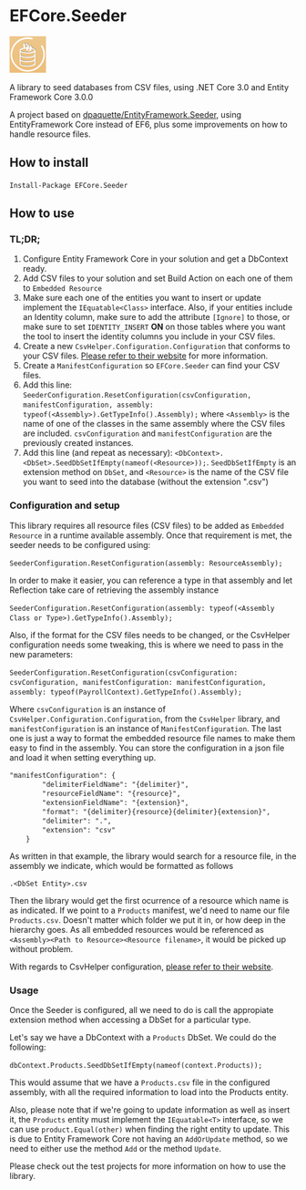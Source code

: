 # EFCore.Seeder
![alt text][logo]

A library to seed databases from CSV files, using .NET Core 3.0 and Entity Framework Core 3.0.0

A project based on [dpaquette/EntityFramework.Seeder](https://github.com/dpaquette/EntityFramework.Seeder), using EntityFramework Core instead of EF6, plus some improvements on how to handle resource files.

## How to install

`Install-Package EFCore.Seeder`

## How to use

### TL;DR;
1. Configure Entity Framework Core in your solution and get a DbContext ready.
2. Add CSV files to your solution and set Build Action on each one of them to ```Embedded Resource```
3. Make sure each one of the entities you want to insert or update implement the ```IEquatable<Class>``` interface. Also, if your entities include an Identity column, make sure to add the attribute ```[Ignore]``` to those, or make sure to set ```IDENTITY_INSERT``` **ON** on those tables where you want the tool to insert the identity columns you include in your CSV files.
4. Create a new ```CsvHelper.Configuration.Configuration``` that conforms to your CSV files. [Please refer to their website](https://joshclose.github.io/CsvHelper/getting-started/) for more information.
5. Create a ```ManifestConfiguration``` so ```EFCore.Seeder``` can find your CSV files.
6. Add this line: ```SeederConfiguration.ResetConfiguration(csvConfiguration, manifestConfiguration, assembly: typeof(<Assembly>).GetTypeInfo().Assembly);``` where ```<Assembly>``` is the name of one of the classes in the same assembly where the CSV files are included. ```csvConfiguration``` and ```manifestConfiguration``` are the previously created instances.
7. Add this line (and repeat as necessary): ```<DbContext>.<DbSet>.SeedDbSetIfEmpty(nameof(<Resource>));```. ```SeedDbSetIfEmpty``` is an extension method on ```DbSet```, and ```<Resource>``` is the name of the CSV file you want to seed into the database (without the extension ".csv")

### Configuration and setup

This library requires all resource files (CSV files) to be added as `Embedded Resource` in a runtime available assembly. Once that requirement is met, the seeder needs to be configured using:

`SeederConfiguration.ResetConfiguration(assembly: ResourceAssembly);`

In order to make it easier, you can reference a type in that assembly and let Reflection take care of retrieving the assembly instance

`SeederConfiguration.ResetConfiguration(assembly: typeof(<Assembly Class or Type>).GetTypeInfo().Assembly);`

Also, if the format for the CSV files needs to be changed, or the CsvHelper configuration needs some tweaking, this is where we need to pass in the new parameters:

`SeederConfiguration.ResetConfiguration(csvConfiguration: csvConfiguration, manifestConfiguration: manifestConfiguration, assembly: typeof(PayrollContext).GetTypeInfo().Assembly);`

Where `csvConfiguration` is an instance of `CsvHelper.Configuration.Configuration`, from the `CsvHelper` library, and `manifestConfiguration` is an instance of `ManifestConfiguration`. The last one is just a way to format the embedded resource file names to make them easy to find in the assembly. You can store the configuration in a json file and load it when setting everything up.

```
"manifestConfiguration": {
        "delimiterFieldName": "{delimiter}",
        "resourceFieldName": "{resource}",
        "extensionFieldName": "{extension}",
        "format": "{delimiter}{resource}{delimiter}{extension}",
        "delimiter": ".",
        "extension": "csv"
    }
```
As written in that example, the library would search for a resource file, in the assembly we indicate, which would be formatted as follows
```
.<DbSet Entity>.csv
```
Then the library would get the first ocurrence of a resource which name is as indicated. If we point to a ```Products``` manifest, we'd need to name our file ```Products.csv```. Doesn't matter which folder we put it in, or how deep in the hierarchy goes. As all embedded resources would be referenced as ```<Assembly><Path to Resource><Resource filename>```, it would be picked up without problem.

With regards to CsvHelper configuration, [please refer to their website](https://joshclose.github.io/CsvHelper/getting-started/).

### Usage

Once the Seeder is configured, all we need to do is call the appropiate extension method when accessing a DbSet for a particular type.

Let's say we have a DbContext with a `Products` DbSet. We could do the following:

`dbContext.Products.SeedDbSetIfEmpty(nameof(context.Products));`

This would assume that we have a `Products.csv` file in the configured assembly, with all the required information to load into the Products entity.

Also, please note that if we're going to update information as well as insert it, the `Products` entity must implement the `IEquatable<T>` interface, so we can use `product.Equal(other)` when finding the right entity to update. This is due to Entity Framework Core not having an `AddOrUpdate` method, so we need to either use the method `Add` or the method `Update`.

Please check out the test projects for more information on how to use the library.

[logo]: https://github.com/DanielAltamirano/EFCore.Seeder/raw/master/EFSeederIcon.png "EFCore.Seeder"
